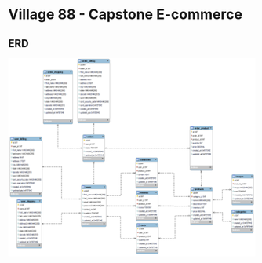 # Village 88 - Capstone E-commerce

## ERD
![This is the ERD of the e-commerce project](/assets/erd.png "E-commerce ERD")